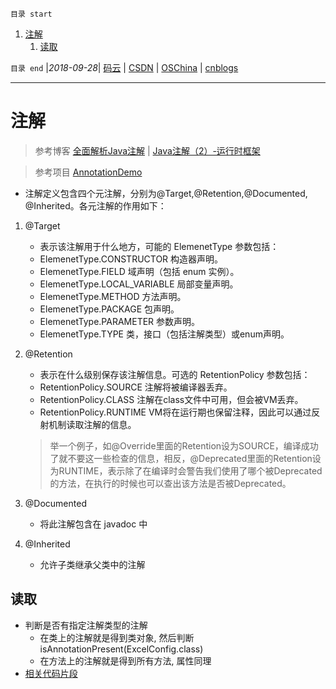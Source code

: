 `目录 start`
 
1. [注解](#注解)
    1. [读取](#读取)

`目录 end` |_2018-09-28_| [码云](https://gitee.com/gin9) | [CSDN](http://blog.csdn.net/kcp606) | [OSChina](https://my.oschina.net/kcp1104) | [cnblogs](http://www.cnblogs.com/kuangcp)
****************************************
# 注解

> 参考博客 [全面解析Java注解](http://blog.csdn.net/chenxiang0207/article/details/8193980) | [Java注解（2）-运行时框架](http://blog.csdn.net/duo2005duo/article/details/50511476)

> 参考项目 [AnnotationDemo](https://github.com/zhuifengshen/AnnotationDemo)

- 注解定义包含四个元注解，分别为@Target,@Retention,@Documented, @Inherited。各元注解的作用如下：
1. @Target
    - 表示该注解用于什么地方，可能的 ElemenetType 参数包括：
    - ElemenetType.CONSTRUCTOR 构造器声明。
    - ElemenetType.FIELD 域声明（包括 enum 实例）。
    - ElemenetType.LOCAL_VARIABLE 局部变量声明。
    - ElemenetType.METHOD 方法声明。
    - ElemenetType.PACKAGE 包声明。
    - ElemenetType.PARAMETER 参数声明。
    - ElemenetType.TYPE 类，接口（包括注解类型）或enum声明。

1. @Retention
    - 表示在什么级别保存该注解信息。可选的 RetentionPolicy 参数包括：
    - RetentionPolicy.SOURCE 注解将被编译器丢弃。
    - RetentionPolicy.CLASS 注解在class文件中可用，但会被VM丢弃。
    - RetentionPolicy.RUNTIME VM将在运行期也保留注释，因此可以通过反射机制读取注解的信息。

    > 举一个例子，如@Override里面的Retention设为SOURCE，编译成功了就不要这一些检查的信息，相反，@Deprecated里面的Retention设为RUNTIME，表示除了在编译时会警告我们使用了哪个被Deprecated的方法，在执行的时候也可以查出该方法是否被Deprecated。

1. @Documented
    - 将此注解包含在 javadoc 中
1. @Inherited
    - 允许子类继承父类中的注解

## 读取
- 判断是否有指定注解类型的注解
    - 在类上的注解就是得到类对象, 然后判断 isAnnotationPresent(ExcelConfig.class)
    - 在方法上的注解就是得到所有方法, 属性同理
- [相关代码片段](https://gitee.com/kcp1104/codes/s148mbplxo06qgn25d3wc23)
